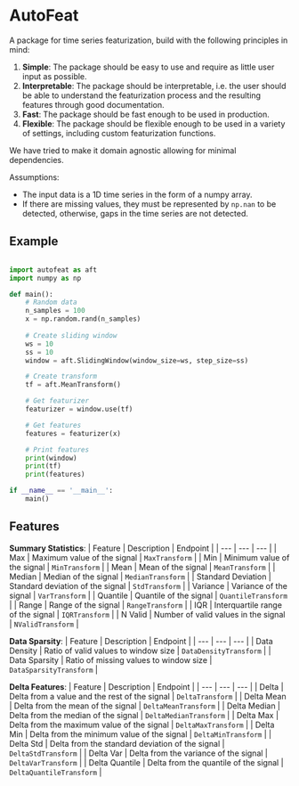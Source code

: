 # AutoFeat

A package for time series featurization, build with the following principles in mind:

1. **Simple**: The package should be easy to use and require as little user input as possible.
2. **Interpretable**: The package should be interpretable, i.e. the user should be able to understand the featurization process and the resulting features through good documentation.
3. **Fast**: The package should be fast enough to be used in production.
4. **Flexible**: The package should be flexible enough to be used in a variety of settings, including custom featurization functions.

We have tried to make it domain agnostic allowing for minimal dependencies.

Assumptions:
- The input data is a 1D time series in the form of a numpy array.
- If there are missing values, they must be represented by `np.nan` to be detected, otherwise, gaps in the time series are not detected.

## Example

```python

import autofeat as aft
import numpy as np

def main():
    # Random data
    n_samples = 100
    x = np.random.rand(n_samples)
    
    # Create sliding window
    ws = 10
    ss = 10
    window = aft.SlidingWindow(window_size=ws, step_size=ss)

    # Create transform
    tf = aft.MeanTransform()

    # Get featurizer
    featurizer = window.use(tf)

    # Get features
    features = featurizer(x)

    # Print features
    print(window)
    print(tf)
    print(features)

if __name__ == '__main__':
    main()

```

## Features

**Summary Statistics**:
| Feature | Description | Endpoint |
| --- | --- | --- |
| Max | Maximum value of the signal | `MaxTransform` |
| Min | Minimum value of the signal | `MinTransform` |
| Mean | Mean of the signal | `MeanTransform` |
| Median | Median of the signal | `MedianTransform` |
| Standard Deviation | Standard deviation of the signal | `StdTransform` |
| Variance | Variance of the signal | `VarTransform` |
| Quantile | Quantile of the signal | `QuantileTransform` |
| Range | Range of the signal | `RangeTransform` |
| IQR | Interquartile range of the signal | `IQRTransform` |
| N Valid | Number of valid values in the signal | `NValidTransform` |

**Data Sparsity**:
| Feature | Description | Endpoint |
| --- | --- | --- |
| Data Density | Ratio of valid values to window size | `DataDensityTransform` |
| Data Sparsity | Ratio of missing values to window size | `DataSparsityTransform` |

**Delta Features**:
| Feature | Description | Endpoint |
| --- | --- | --- |
| Delta | Delta from a value and the rest of the signal | `DeltaTransform` |
| Delta Mean | Delta from the mean of the signal | `DeltaMeanTransform` |
| Delta Median | Delta from the median of the signal | `DeltaMedianTransform` |
| Delta Max | Delta from the maximum value of the signal | `DeltaMaxTransform` |
| Delta Min | Delta from the minimum value of the signal | `DeltaMinTransform` |
| Delta Std | Delta from the standard deviation of the signal | `DeltaStdTransform` |
| Delta Var | Delta from the variance of the signal | `DeltaVarTransform` |
| Delta Quantile | Delta from the quantile of the signal | `DeltaQuantileTransform` |
